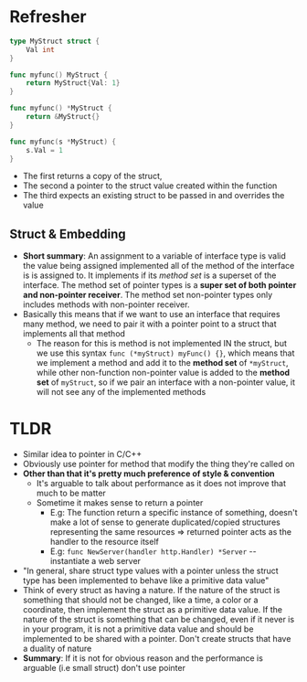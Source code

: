 # Refresher
```go
type MyStruct struct {
    Val int
}

func myfunc() MyStruct {
    return MyStruct{Val: 1}
}

func myfunc() *MyStruct {
    return &MyStruct{}
}

func myfunc(s *MyStruct) {
    s.Val = 1
}
```
- The first returns a copy of the struct, 
- The second a pointer to the struct value created within the function
- The third expects an existing struct to be passed in and overrides the value

## Struct & Embedding
- **Short summary**: An assignment to a variable of interface type is valid the value being assigned implemented all of the method of the interface is is assigned to. It implements if its *method set* is a superset of the interface. The method set of pointer types is a **super set of both pointer and non-pointer receiver**. The method set non-pointer types only includes methods with non-pointer receiver.
- Basically this means that if we want to use an interface that requires many method, we need to pair it with a pointer point to a struct that implements all that method 
	- The reason for this is method is not implemented IN the struct, but we use this syntax `func (*myStruct) myFunc() {}`, which means that we implement a method and add it to the **method set** of `*myStruct`, while other non-function non-pointer value is added to the **method set** of `myStruct`, so if we pair an interface with a non-pointer value, it will not see any of the implemented methods
# TLDR
- Similar idea to pointer in C/C++
- Obviously use pointer for method that modify the thing they're called on
- **Other than that it's pretty much preference of style & convention**
	- It's arguable to talk about performance as it does not improve that much to be matter
	- Sometime it makes sense to return a pointer
		- E.g: The function return a specific instance of something, doesn't make a lot of sense to generate duplicated/copied structures representing the same resources => returned pointer acts as the handler to the resource itself
		- E.g: `func NewServer(handler http.Handler) *Server` -- instantiate a web server
- "In general, share struct type values with a pointer unless the struct type has been implemented to behave like a primitive data value"
- Think of every struct as having a nature. If the nature of the struct is something that should not be changed, like a time, a color or a coordinate, then implement the struct as a primitive data value. If the nature of the struct is something that can be changed, even if it never is in your program, it is not a primitive data value and should be implemented to be shared with a pointer. Don't create structs that have a duality of nature
- **Summary**: If it is not for obvious reason and the performance is arguable (i.e small struct) don't use pointer